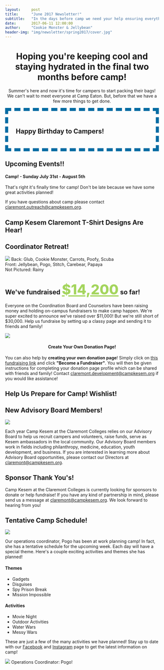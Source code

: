 ```yaml
---
layout:     post
title:      "June 2017 Newsletter!"
subtitle:   "In the days before camp we need your help ensuring everything is ready! Read the latest news!"
date:       2017-06-11 12:00:00
author:     "Cookie Monster & Jellybean"
header-img: "img/newsletter/spring2017/cover.jpg"
---
```

<style>
    .space {
        margin-bottom: 15px;
    }
    .text-align {
        text-align: center;
    }
    .margins {
        margin-bottom: 25px;
    }
    .birthday-box {
        border: 10px dashed #046ca3;
        padding: 25px;
    }
</style>
<h1 style="text-align: center;">Hoping you're keeping cool and staying hydrated in the final two months before camp!</h1>
<p style="text-align: center;">Summer's here and now it's time for campers to start packing their bags! We can't wait to meet everyone at Camp Eaton. But, before that we have a few more things to get done.</p>

<div class="birthday-box space">
    <h2 class="section-heading">Happy Birthday to Campers!</h2>
</div>


<!-- TODO: COUNTDOWN TIMER -->
<div class="green-box space">
    <h2 class="section-heading">Upcoming Events!!</h2>
    <div class="row">
        <div class="col-md-10 col-md-offset-1">
            <h4>Camp! - Sunday July 31st - August 5th</h4>
            <p>That's right it's finally time for camp! Don't be late because we have some great activities planned!</p>
            <!-- Picture of Camp Eaton -->
            <p>If you have questions about camp please contact <a href="mailto:claremont.outreach@campkesem.org">claremont.outreach@campkesem.org</a>.</p>
        </div>
    </div>
</div>

<div class="blue-box">
    <h2 class="section-heading">Camp Kesem Claremont T-Shirt Designs Are Hear!</h2>
</div>

<div class="margin-b-20">
    <h2 class="section-heading">Coordinator Retreat!</h2>
    <img src="/img/newsletter/june2017/counselor_retreat_2017.jpg">
    <span class="caption text-muted">Back: Glub, Cookie Monster, Carrots, Poofy, Scuba <br> Front: Jellybean, Pogo, Stitch, Carebear, Papaya <br> Not Pictured: Rainy</span>
</div>

<!-- TODO: Include Kid Friendly Section Here -->

<div class="row margins">
    <div class="col-md-8 col-md-offset-2 left-margin blue-box">
        <h2 class="section-heading">We've fundraised <span style="font-weight: 800; color: #a4d55d; font-size: 45px; text-decoration: underline;">$14,200</span> so far!</h2>
        <p>Everyone on the Coordination Board and Counselors have been raising money and holding on-campus fundraisers to make camp happen. We're super excited to announce we've raised over $11,000! But we're still short of $30,000. Help us fundraise by setting up a classy page and sending it to friends and family!</p>
        <img src="/img/newsletter/spring2017/thermometer3.gif">
        <div class="text-align"><h4 class="section-heading-h4">Create Your Own Donation Page!</h4></div>
        <p>You can also help by <strong>creating your own donation page</strong>!
        Simply click on <a href="https://donate.kesem.org/events/friends-camp-kesem-at-claremont-colleges-fy-2017/e93166">this fundraising link</a> and click <strong>"Become a Fundraiser"</strong>. You will then be given instructions for completing your donation page profile which can be shared with friends and family! Contact <a href="mailto:claremont.development@campkesem.org">claremont.development@campkesem.org</a> if you would like assistance!
        </p>
    </div>
</div>

<div>
    <h2>Help Us Prepare for Camp! Wishlist!</h2>
</div>

<div class="col-md-12 green-box margins">
    <h2 class="section-heading">New Advisory Board Members!</h2>
    <div class="row">
        <div class="col-md-8 col-md-offset-2">
                <img src="/img/newsletter/november2016/comet-advisory-board.jpg">
        </div>
    </div>
    <p> Each year Camp Kesem at the Claremont Colleges relies on our Advisory Board to help us recruit campers and volunteers, raise funds, serve as Kesem ambassadors in the local community. Our Advisory Board members work in fields including philanthropy, medicine, education, youth development, and business. If you are interested in learning more about Advisory Board opportunities, please contact our Directors at <a href="claremont@campkesem.org">claremont@campkesem.org</a>.</p>
</div>

<h2 class="section-heading">Sponsor Thank You's!</h2>
<!-- TODO: JPL / Specialized -->
<p>Camp Kesem at the Claremont Colleges is currently looking for sponsors to donate or help fundraise! If you have any kind of partnership in mind, please send us a message at <a href="mailto:claremont@campkesem.org">claremont@campkesem.org</a>. We look forward to hearing from you!</p>
<div class="green-box">
    <h2 class="section-heading">Tentative Camp Schedule!</h2>
    <img src="/img/newsletter/november2016/campeaton.jpg">
    <p>Our operations coordinator, Pogo has been at work planning camp! In fact, she has a tentative schedule for the upcoming week. Each day will have a special theme. Here's a couple exciting activities and themes she has planned!</p>
    <div class="row">
        <div class="col-md-6">
            <h4>Themes</h4>
            <ul>
                <li>Gadgets</li>
                <li>Disguises</li>
                <li>Spy Prison Break</li>
                <li>Mission Impossible</li>
            </ul>
            <h4>Activities</h4>
            <ul>
                <li>Movie Night</li>
                <li>Outdoor Activities</li>
                <li>Water Wars</li>
                <li>Messy Wars</li>
            </ul>
            <p>These are just a few of the many activities we have planned! Stay up to date with our <a href="https://www.facebook.com/campkesemclaremont">Facebook</a> and <a href="https://www.instagram.com/campkesemclaremont/">Instagram</a> page to get the latest information on camp!</p>
        </div>
        <div class="col-md-6">
            <img src="/img/newsletter/spring2017/pogo.jpg">
            <span class="caption text-muted">Operations Coordinator: Pogo!</span>
        </div>
    </div>
</div>